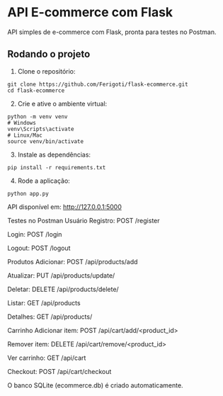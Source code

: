 # API E-commerce com Flask

API simples de e-commerce com Flask, pronta para testes no Postman.

## Rodando o projeto

1. Clone o repositório:
```
git clone https://github.com/Ferigoti/flask-ecommerce.git
cd flask-ecommerce
```
2. Crie e ative o ambiente virtual:

```
python -m venv venv
# Windows
venv\Scripts\activate
# Linux/Mac
source venv/bin/activate
```
3. Instale as dependências:

```
pip install -r requirements.txt
```

4. Rode a aplicação:

```
python app.py
```

API disponível em: http://127.0.0.1:5000

Testes no Postman
Usuário
Registro: POST /register

Login: POST /login

Logout: POST /logout

Produtos
Adicionar: POST /api/products/add

Atualizar: PUT /api/products/update/<id>

Deletar: DELETE /api/products/delete/<id>

Listar: GET /api/products

Detalhes: GET /api/products/<id>

Carrinho
Adicionar item: POST /api/cart/add/<product_id>

Remover item: DELETE /api/cart/remove/<product_id>

Ver carrinho: GET /api/cart

Checkout: POST /api/cart/checkout

O banco SQLite (ecommerce.db) é criado automaticamente.
